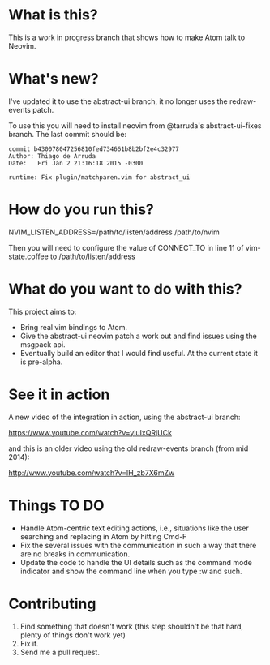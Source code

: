 # What is this?

This is a work in progress branch that shows how to make Atom talk to Neovim.

# What's new?

 I've updated it to use the abstract-ui branch, it no longer uses the redraw-events patch.

To use this you will need to install neovim from @tarruda's abstract-ui-fixes
branch. The last commit should be: 

    commit b430078047256810fed734661b8b2bf2e4c32977
    Author: Thiago de Arruda 
    Date:   Fri Jan 2 21:16:18 2015 -0300

    runtime: Fix plugin/matchparen.vim for abstract_ui

# How do you run this?

NVIM_LISTEN_ADDRESS=/path/to/listen/address /path/to/nvim

Then you will need to configure the value of CONNECT_TO in line 11 of vim-state.coffee to
/path/to/listen/address

# What do you want to do with this?

This project aims to:

* Bring real vim bindings to Atom.
* Give the abstract-ui neovim patch a work out and find issues using the msgpack api.
* Eventually build an editor that I would find useful. At the current state it is
pre-alpha.

# See it in action

A new video of the integration in action, using the abstract-ui branch:

https://www.youtube.com/watch?v=yluIxQRjUCk

and this is an older video using the old redraw-events branch (from mid 2014):

http://www.youtube.com/watch?v=lH_zb7X6mZw

# Things TO DO

* Handle Atom-centric text editing actions, i.e., situations like the user searching and replacing in Atom by hitting Cmd-F
* Fix the several issues with the communication in such a way that there are no
breaks in communication.
* Update the code to handle the UI details such as the command mode indicator
and show the command line when you type :w and such.

# Contributing

1. Find something that doesn't work (this step shouldn't be that hard, plenty of things don't work yet)
2. Fix it. 
3. Send me a pull request.
